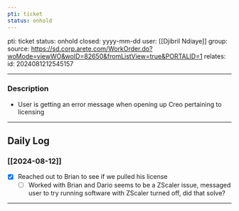 ```yaml
---
pti: ticket
status: onhold
---
```

pti: ticket 
status: onhold
closed: yyyy-mm-dd
user: [[Djibril Ndiaye]]
group: 
source: https://sd.corp.arete.com/WorkOrder.do?woMode=viewWO&woID=82650&fromListView=true&PORTALID=1
relates: 
id: 2024081212545157

---
### Description
- User is getting an error message when opening up Creo pertaining to licensing
---
## Daily Log
### [[2024-08-12]]
- [x] Reached out to Brian to see if we pulled his license
	- [ ] Worked with Brian and Dario seems to be a ZScaler issue, messaged user to try running software with ZScaler turned off, did that solve?
---





